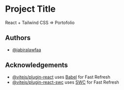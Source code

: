 
# Project Title

React + Tailwind CSS => Portofolio


## Authors

- [@jabiralawfaa](https://www.github.com/jabiralawfaa)

## Acknowledgements

- [@vitejs/plugin-react](https://github.com/vitejs/vite-plugin-react/blob/main/packages/plugin-react/README.md) uses [Babel](https://babeljs.io/) for Fast Refresh
- [@vitejs/plugin-react-swc](https://github.com/vitejs/vite-plugin-react-swc) uses [SWC](https://swc.rs/) for Fast Refresh
